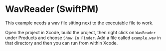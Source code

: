 # WavReader (SwiftPM)

This example needs a wav file sitting next to the executable file to work.

Open the project in Xcode, build the project, then right click on `WavReader` under Products and choose `Show In Finder`. Add a file called `example.wav` in that directory and then you can run from within Xcode.
